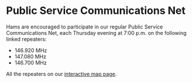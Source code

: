 # Public Service Communications Net

Hams are encouraged to participate in our regular Public Service
Communications Net, each Thursday evening at 7:00 p.m. on the
following linked repeaters:

* 146.920 MHz
* 147.080 MHz
* 146.700 MHz

All the repeaters on our <a href="{{relative to
'map.html'}}">interactive map page</a>.
